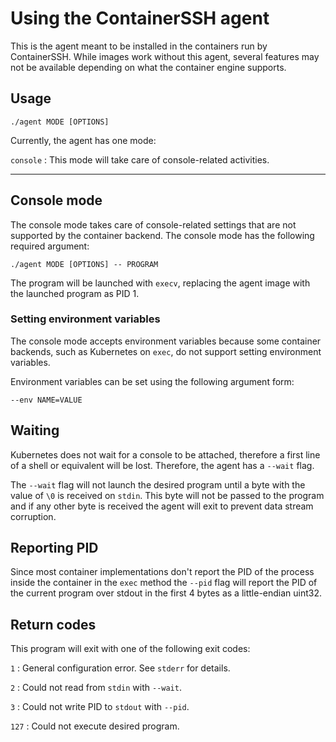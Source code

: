 # Using the ContainerSSH agent

This is the agent meant to be installed in the containers run by
ContainerSSH. While images work without this agent, several features
may not be available depending on what the container engine supports.

## Usage

    ./agent MODE [OPTIONS] 

Currently, the agent has one mode:

`console`
: This mode will take care of console-related activities.

---

## Console mode

The console mode takes care of console-related settings that are not
supported by the container backend. The console mode has the following
required argument:

    ./agent MODE [OPTIONS] -- PROGRAM

The program will be launched with `execv`, replacing the agent image
with the launched program as PID 1.

### Setting environment variables

The console mode accepts environment variables because some container
backends, such as Kubernetes on `exec`, do not support setting environment
variables.

Environment variables can be set using the following argument form:

    --env NAME=VALUE

## Waiting

Kubernetes does not wait for a console to be attached, therefore a first
line of a shell or equivalent will be lost. Therefore, the agent has a
`--wait` flag.

The `--wait` flag will not launch the desired program until a byte with
the value of `\0` is received on `stdin`. This byte will not be passed to
the program and if any other byte is received the agent will exit to
prevent data stream corruption.

## Reporting PID

Since most container implementations don't report the PID of the process
inside the container in the `exec` method the `--pid` flag will report
the PID of the current program over stdout in the first 4 bytes as a 
little-endian uint32.

## Return codes

This program will exit with one of the following exit codes:

`1`
: General configuration error. See `stderr` for details.

`2`
: Could not read from `stdin` with `--wait`.

`3`
: Could not write PID to `stdout` with `--pid`.

`127`
: Could not execute desired program.
